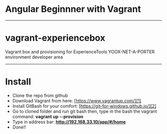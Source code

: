 # Angular Beginnner with Vagrant
----------

# vagrant-experiencebox
Vagrant box and provisioning for ExperienceTools YOOX-NET-A-PORTER environment developer area

----------

# Install

 - Clone the repo from github
 - Download Vagrant from here: [https://www.vagrantup.com/][1]
 - Install GitBash for your comfort: [https://git-for-windows.github.io/][2]
 - Go to cloned folder and run git bash then, type in the bash the vagrant command: **vagrant up --provision**
 - Type in address bar: **http://192.168.33.10/app/#/home**
 - Done!!

  [1]: https://www.vagrantup.com/
  [2]: https://git-for-windows.github.io/
